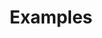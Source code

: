 ---
layout: default
id: todo-example
title: Examples
has_children: true
permalink: /docs/examples
nav_order: 4
---